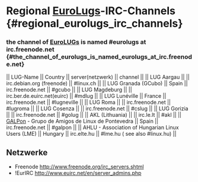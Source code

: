# Regional [EuroLugs](EuroLugs "wikilink")-IRC-Channels {#regional_eurolugs_irc_channels}

### the channel of [EuroLUGs](EuroLUGs "wikilink") is named #eurolugs at irc.freenode.net {#the_channel_of_eurolugs_is_named_eurolugs_at_irc.freenode.net}

\|\| LUG-Name \|\| Country \|\| server(netzwerk) \|\| channel \|\| \|\|
LUG Aargau \|\| \|\| irc.debian.org (freenode) \|\| #linux.ch \|\| \|\|
LUG Granada (GCubo) \|\| Spain \|\| irc.freenode.net \|\| #gcubo \|\|
\|\| LUG Magdeburg \|\| \|\| irc.ber.de.euirc.net(euirc) \|\| #mdlug
\|\| \|\| LUG Lunéville \|\| France \|\| irc.freenode.net \|\|
#lugneville \|\| \|\| LUG Roma \|\| \|\| irc.freenode.net \|\| #lugroma
\|\| \|\| LUG Cosenza \|\| \|\| irc.freenode.net \|\| #cslug \|\| \|\|
LUG Gorizia \|\| \|\| irc.freenode.net \|\| #golug \|\| \|\| AKL
(Lithuania) \|\| \|\| irc.le.lt \|\| #akl \|\| \|\|
[GALPon](GALPon "wikilink") - Grupo de Amigos de Linux de Pontevedra
\|\| Spain \|\| irc.freenode.net \|\| #galpon \|\| \|\| AHLU -
Association of Hungarian Linux Users (LME) \|\| Hungary \|\| irc.elte.hu
\|\| #lme.hu ( see also #linux.hu) \|\|

## Netzwerke

-   Freenode <http://www.freenode.org/irc_servers.shtml>
-   !EurIRC <http://www.euirc.net/en/server_admins.php>
